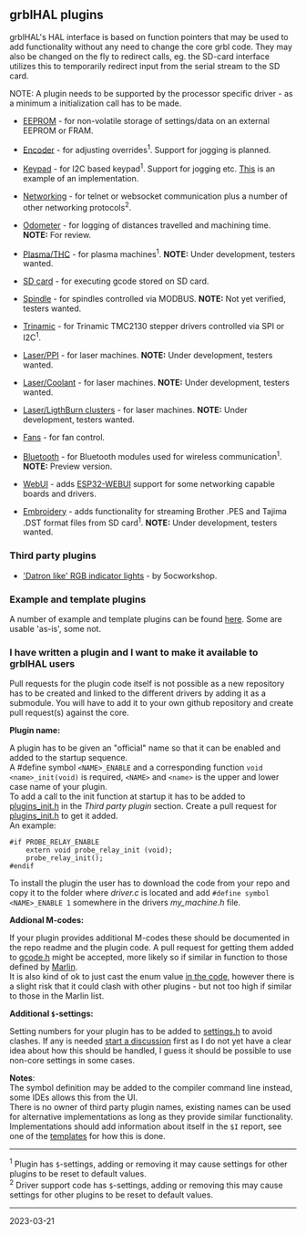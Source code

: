 ## grblHAL plugins

grblHAL's HAL interface is based on function pointers that may be used to add functionality without any need to change the core grbl code. They may also be changed on the fly to redirect calls, eg. the SD-card interface utilizes this to temporarily redirect input from the serial stream to the SD card.

NOTE: A plugin needs to be supported by the processor specific driver - as a minimum a initialization call has to be made. 

* [EEPROM](https://github.com/grblHAL/Plugin_EEPROM/) - for non-volatile storage of settings/data on an external EEPROM or FRAM.

* [Encoder](https://github.com/grblHAL/Plugin_encoder/) - for adjusting overrides<sup>1</sup>. Support for jogging is planned.

* [Keypad](https://github.com/grblHAL/Plugin_I2C_keypad/) - for I2C based keypad<sup>1</sup>. Support for jogging etc. [This](https://github.com/terjeio/I2C-interface-for-4x4-keyboard) is an example of an implementation.

* [Networking](https://github.com/grblHAL/Plugin_networking/) - for telnet or websocket communication plus a number of other networking protocols<sup>2</sup>.

* [Odometer](https://github.com/grblHAL/Plugin_odometer/) - for logging of distances travelled and machining time. __NOTE:__ For review.

* [Plasma/THC](https://github.com/grblHAL/Plugin_plasma/) - for plasma machines<sup>1</sup>. __NOTE:__ Under development, testers wanted.

* [SD card](https://github.com/grblHAL/Plugin_SD_card/) - for executing gcode stored on SD card.

* [Spindle](https://github.com/grblHAL/Plugins_spindle/) - for spindles controlled via MODBUS. __NOTE:__ Not yet verified, testers wanted.

* [Trinamic](https://github.com/grblHAL/Plugins_motor/) - for Trinamic TMC2130 stepper drivers controlled via SPI or I2C<sup>1</sup>.

* [Laser/PPI](https://github.com/grblHAL/Plugins_laser/#laser-ppi) - for laser machines. __NOTE:__ Under development, testers wanted.

* [Laser/Coolant](https://github.com/grblHAL/Plugins_laser/#laser-coolant) - for laser machines. __NOTE:__ Under development, testers wanted.

* [Laser/LigthBurn clusters](https://github.com/grblHAL/Plugins_laser/#lightburn-clusters) - for laser machines. __NOTE:__ Under development, testers wanted.

* [Fans](https://github.com/grblHAL/Plugin_fans/) - for fan control.

* [Bluetooth](https://github.com/grblHAL/Plugins_Bluetooth/) - for Bluetooth modules used for wireless communication<sup>1</sup>. __NOTE:__ Preview version.

* [WebUI](https://github.com/grblHAL/Plugin_WebUI/) - adds [ESP32-WEBUI](https://github.com/luc-github/ESP3D-webui) support for some networking capable boards and drivers.

* [Embroidery](https://github.com/grblHAL/Plugin_embroidery/) - adds functionality for streaming Brother .PES and Tajima .DST format files from SD card<sup>1</sup>. __NOTE:__ Under development, testers wanted.

### Third party plugins

* ['Datron like' RGB indicator lights](https://github.com/5ocworkshop/grblhal-rgb-plugin) - by 5ocworkshop.

### Example and template plugins

A number of example and template plugins can be found [here](https://github.com/grblHAL/Templates/tree/master/my_plugin). Some are usable 'as-is', some not.

### I have written a plugin and I want to make it available to grblHAL users

Pull requests for the plugin code itself is not possible as a new repository has to be created and linked to the different drivers by adding it as a submodule.
You will have to add it to your own github repository and create pull request\(s\) against the core.

__Plugin name:__  

A plugin has to be given an "official" name so that it can be enabled and added to the startup sequence.  
A #define symbol `<NAME>_ENABLE` and a corresponding function `void <name>_init(void)` is required, `<NAME>` and `<name>` is the upper and lower case name of your plugin.  
To add a call to the init function at startup it has to be added to [plugins_init.h](https://github.com/grblHAL/core/blob/master/plugins_init.h) in the _Third party plugin_ section.
Create a pull request for [plugins_init.h](https://github.com/grblHAL/core/blob/master/plugins_init.h) to get it added.  
An example:
```
#if PROBE_RELAY_ENABLE
    extern void probe_relay_init (void);
    probe_relay_init();
#endif
```

To install the plugin the user has to download the code from your repo and copy it to the folder where _driver.c_ is located and add `#define symbol <NAME>_ENABLE 1` somewhere in the drivers _my_machine.h_ file.

__Addional M-codes:__

If your plugin provides additional M-codes these should be documented in the repo readme and the plugin code.
A pull request for getting them added to [gcode.h](https://github.com/grblHAL/core/blob/4a140576a2acf12172ef3532b16b433a07984f71/gcode.h#L199-L226) might be accepted, more likely so if similar in function to those defined by [Marlin](https://marlinfw.org/docs/gcode/M010-M011.html).  
It is also kind of ok to just cast the enum value [in the code](https://github.com/grblHAL/Templates/blob/master/my_plugin/probe%20select/my_plugin.c), however there is a slight risk that it could clash with other plugins - but not too high if similar to those in the Marlin list.

__Additional `$`-settings:__

Setting numbers for your plugin has to be added to [settings.h](https://github.com/grblHAL/core/blob/4a140576a2acf12172ef3532b16b433a07984f71/settings.h#L165) to avoid clashes.
If any is needed [start a discussion](https://github.com/grblHAL/core/discussions) first as I do not yet have a clear idea about how this should be handled, I guess it should be possible to use non-core settings in some cases.

__Notes__:  
The symbol definition may be added to the compiler command line instead, some IDEs allows this from the UI.  
There is no owner of third party plugin names, existing names can be used for alternative implementations as long as they provide similar functionality.  
Implementations should add information about itself in the `$I` report, see one of the [templates](https://github.com/grblHAL/Templates/tree/master/my_plugin) for how this is done.

---

<sup>1</sup> Plugin has `$`-settings, adding or removing it may cause settings for other plugins to be reset to default values.  
<sup>2</sup> Driver support code has `$`-settings, adding or removing this may cause settings for other plugins to be reset to default values. 

---
2023-03-21
